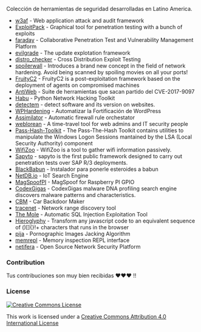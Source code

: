 Colección de herramientas de seguridad desarrolladas en Latino America.

* [w3af](https://github.com/andresriancho/w3af) - Web application attack and audit framework
* [ExploitPack](http://exploitpack.com/) - Graphical tool for penetration testing with a bunch of exploits
* [faraday](https://github.com/infobyte/faraday) - Collaborative Penetration Test and Vulnerability Management Platform
* [evilgrade](https://github.com/infobyte/evilgrade) - The update explotation framework 
* [distro_checker](https://github.com/infobyte/distro_checker) - Cross Distribution Exploit Testing
* [spoilerwall](https://github.com/infobyte/spoilerwall) - Introduces a brand new concept in the field of network hardening. Avoid being scanned by spoiling movies on all your ports!
* [FruityC2](https://github.com/xtr4nge/FruityC2) - FruityC2 is a post-exploitation framework based on the deployment of agents on compromised machines
* [AntiWeb](https://github.com/ezelf/AntiWeb_testing-Suite/) - Suite de herramientas que sacan partido del CVE-2017-9097
* [Habu](https://github.com/portantier/habu) - Python Network Hacking Toolkit
* [detectem](https://github.com/alertot/detectem) - detect software and its version on websites.
* [WPHardening](https://github.com/elcodigok/wphardening) - Automatizar la Fortificación de WordPress
* [Assimilator](https://github.com/videlanicolas/assimilator) - Automatic firewall rule orchestator
* [weblorean](https://github.com/buanzo/weblorean) - A time-travel tool for web admins and IT security people
* [Pass-Hash-Toolkit](https://www.coresecurity.com/corelabs-research-special/open-source-tools/pass-hash-toolkit) -  The Pass-The-Hash Toolkit contains utilities to manipulate the Windows Logon Sessions mantained by the LSA (Local Security Authority) component
* [WifiZoo](http://seclists.org/pen-test/2008/Jan/158) - WifiZoo is a tool to gather wifi information passively.
* [Sapyto](https://packetstormsecurity.com/files/55636/sapyto.tgz.html) - sapyto is the first public framework designed to carry out penetration tests over SAP R/3 deployments. 
* [BlackBabun](https://github.com/BlackBabun/blackbabun) - Instalador para ponerle esteroides a babun
* [NetDB.io](http://www.netdb.io) - IoT Search Engine
* [MagSpoofPI](https://github.com/salmg/MagSpoofPI) - MagSpoof for Raspberry PI GPIO
* [CodexGigas](https://github.com/codexgigassys/) - CodexGigas malware DNA profiling search engine discovers malware patterns and characteristics. 
* [CBM](https://github.com/UnaPibaGeek/CBM) - Car Backdoor Maker
* [tracenet](https://github.com/alguien-gh/tracenet) - Network range discovery tool
* [The Mole](https://github.com/tiankonguse/themole) - Automatic SQL Injection Exploitation Tool
* [Hieroglyphy](https://github.com/alcuadrado/hieroglyphy) - Transform any javascript code to an equivalent sequence of ()[]{}!+ characters that runs in the browser
* [pija](https://github.com/alcuadrado/pija) - Pornographic Images Jacking Algorithm
* [memrepl](https://github.com/agustingianni/memrepl) - Memory inspection REPL interface
* [netifera](https://github.com/netifera/netifera) - Open Source Network Security Platform

### Contribution
Tus contribuciones son muy bien recibidas ♥♥♥ !!

### License

[![Creative Commons License](http://i.creativecommons.org/l/by/4.0/88x31.png)](http://creativecommons.org/licenses/by/4.0/)

This work is licensed under a [Creative Commons Attribution 4.0 International License](http://creativecommons.org/licenses/by/4.0/)
